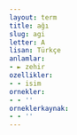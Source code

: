 ```yaml
---
layout: term
title: ağı
slug: agi
letter: A
lisan: Türkçe
anlamlar:
- ► zehir
ozellikler:
- - isim
ornekler:
- - ''
orneklerkaynak:
- - ''
---
```

